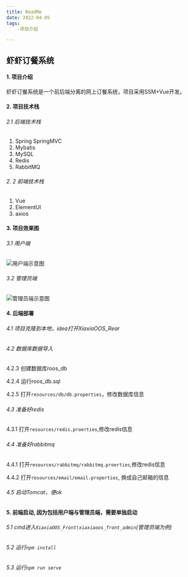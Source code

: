 ```yaml
---
title: ReadMe
date: 2022-04-05
tags:
	-项目介绍

---
```


## 虾虾订餐系统

#### 1. 项目介绍

虾虾订餐系统是一个前后端分离的网上订餐系统，项目采用SSM+Vue开发。

#### 2. 项目技术栈

###### 2.1 后端技术栈

1. Spring SpringMVC
2. Mybatis
3. MySQL
4. Redis
5. RabbitMQ

###### 2. 2 前端技术栈

1. Vue
2. ElementUI
3. axios     

#### 3. 项目效果图
###### 3.1 用户端

![用户端示意图](https://upload-images.jianshu.io/upload_images/21680686-9c9e4bd0f698f98e.png?imageMogr2/auto-orient/strip%7CimageView2/2/w/1240)

###### 3.2 管理员端

![管理员端示意图](https://upload-images.jianshu.io/upload_images/21680686-137839ed81a95bb2.png?imageMogr2/auto-orient/strip%7CimageView2/2/w/1240)

#### 4. 后端部署

###### 4.1 项目克隆到本地，idea打开XiaxiaOOS_Rear

###### 4.2 数据库数据导入

4.2.3 创建数据库roos_db

4.2.4 运行roos_db.sql

4.2.5 打开```resources/db/db.properties```，修改数据库信息

###### 4.3 准备好redis

4.3.1 打开```resources/redis.proerties```,修改redis信息

###### 4.4 准备好rabbitmq

4.4.1  打开```resources/rabbitmq/rabbitmq.proerties```,修改redis信息

4.4.2 打开```resources/email/email.properties```, 换成自己邮箱的信息

###### 4.5 启动Tomcat，便ok

#### 5. 前端启动, 因为包括用户端与管理员端，需要单独启动

###### 5.1 cmd进入```XiaxiaOOS_Front\xiaxiaoos_front_admin```(管理员端为例)

###### 5.2 运行```npm install```

###### 5.3 运行```npm run serve```





